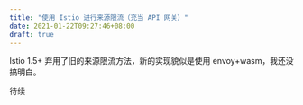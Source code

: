 ```yaml
---
title: "使用 Istio 进行来源限流（充当 API 网关）"
date: 2021-01-22T09:27:46+08:00
draft: true
---
```



Istio 1.5+ 弃用了旧的来源限流方法，新的实现貌似是使用 envoy+wasm，我还没搞明白。

待续
